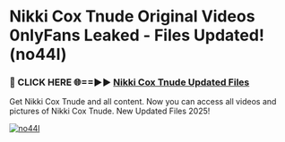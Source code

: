 # Nikki Cox Tnude Original Videos 0nlyFans Leaked - Files Updated! (no44l)

<h3>🔴 CLICK HERE 🌐==►► <a href="https://tinyurl.com/y5r63du9" rel="nofollow">Nikki Cox Tnude Updated Files</a></h3>

Get Nikki Cox Tnude and all content. Now you can access all videos and pictures of Nikki Cox Tnude. New Updated Files 2025!

[![no44l](https://i.imgur.com/UVo9nyh.gif)](https://tinyurl.com/y5r63du9)